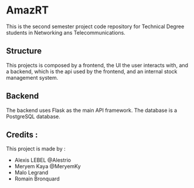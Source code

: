 # AmazRT

This is the second semester project code repository for Technical Degree students in Networking ans Telecommunications.

## Structure
 This projects is composed by a frontend, the UI the user interacts with, and a backend, which is the api used
 by the frontend, and an internal stock management system.

## Backend 

The backend uses Flask as the main API framework. The database is a PostgreSQL database.

## Credits :
 
This project is made by :
- Alexis LEBEL @Alestrio
- Meryem Kaya @MeryemKy
- Malo Legrand
- Romain Bronquard
